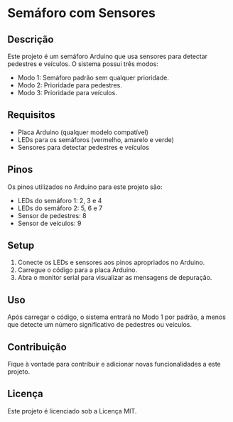 # Semáforo com Sensores

## Descrição

Este projeto é um semáforo Arduino que usa sensores para detectar pedestres e veículos. O sistema possui três modos:

- Modo 1: Semáforo padrão sem qualquer prioridade.
- Modo 2: Prioridade para pedestres.
- Modo 3: Prioridade para veículos.

## Requisitos

- Placa Arduino (qualquer modelo compatível)
- LEDs para os semáforos (vermelho, amarelo e verde)
- Sensores para detectar pedestres e veículos

## Pinos

Os pinos utilizados no Arduino para este projeto são:

- LEDs do semáforo 1: 2, 3 e 4
- LEDs do semáforo 2: 5, 6 e 7
- Sensor de pedestres: 8
- Sensor de veículos: 9

## Setup

1. Conecte os LEDs e sensores aos pinos apropriados no Arduino.
2. Carregue o código para a placa Arduino.
3. Abra o monitor serial para visualizar as mensagens de depuração.

## Uso

Após carregar o código, o sistema entrará no Modo 1 por padrão, a menos que detecte um número significativo de pedestres ou veículos.

## Contribuição

Fique à vontade para contribuir e adicionar novas funcionalidades a este projeto.

## Licença

Este projeto é licenciado sob a Licença MIT.
